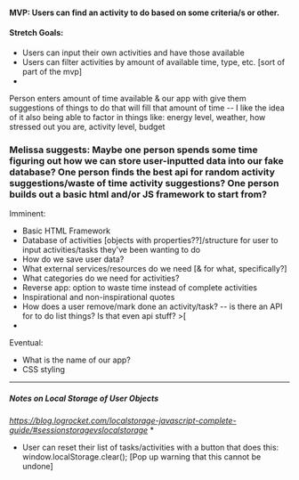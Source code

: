 #### MVP: Users can find an activity to do based on some criteria/s or other.

#### Stretch Goals: 
- Users can input their own activities and have those available
- Users can filter activities by amount of available time, type, etc. [sort of part of the mvp]
- 

Person enters amount of time available & our app with give them suggestions of things to do that will fill that amount of time
-- I like the idea of it also being able to factor in things like: energy level, weather, how stressed out you are, activity level, budget


### Melissa suggests: Maybe one person spends some time figuring out how we can store user-inputted data into our fake database? One person finds the best api for random activity suggestions/waste of time activity suggestions? One person builds out a basic html and/or JS framework to start from?

Imminent:
- Basic HTML Framework
- Database of activities [objects with properties??]/structure for user to input activities/tasks they've been wanting to do
-  How do we save user data?
- What external services/resources do we need [& for what, specifically?]
- What categories do we need for activities?
- Reverse app: option to waste time instead of complete activities
- Inspirational and non-inspirational quotes
- How does a user remove/mark done an activity/task?
-- is there an API for to do list things? Is that even api stuff? >[
- 

Eventual:
- What is the name of our app?
- CSS styling

---

##### Notes on Local Storage of User Objects
_https://blog.logrocket.com/localstorage-javascript-complete-guide/#sessionstoragevslocalstorage_
* 
* User can reset their list of tasks/activities with a button that does this: window.localStorage.clear(); [Pop up warning that this cannot be undone]

